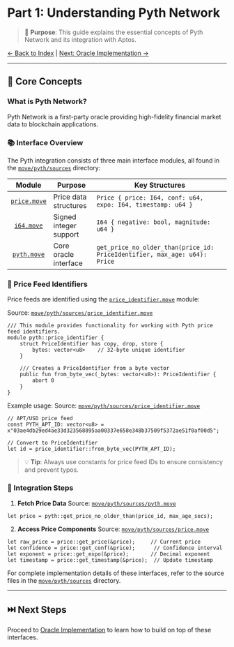 # Part 1: Understanding Pyth Network

> 🎯 **Purpose**: This guide explains the essential concepts of Pyth Network and its integration with Aptos.

[← Back to Index](../README.md) | [Next: Oracle Implementation →](./03-oracle-implementation.md)

---

## 🌟 Core Concepts

### What is Pyth Network?

Pyth Network is a first-party oracle providing high-fidelity financial market data to blockchain applications. 

### 📚 Interface Overview

The Pyth integration consists of three main interface modules, all found in the [`move/pyth/sources`](../move/pyth/sources) directory:

| Module | Purpose | Key Structures |
|:------:|---------|----------------|
| [`price.move`](../move/pyth/sources/price.move) | Price data structures | `Price { price: I64, conf: u64, expo: I64, timestamp: u64 }` |
| [`i64.move`](../move/pyth/sources/i64.move) | Signed integer support | `I64 { negative: bool, magnitude: u64 }` |
| [`pyth.move`](../move/pyth/sources/pyth.move) | Core oracle interface | `get_price_no_older_than(price_id: PriceIdentifier, max_age: u64): Price` |

### 🔑 Price Feed Identifiers

Price feeds are identified using the [`price_identifier.move`](../move/pyth/sources/price_identifier.move) module:

Source: [`move/pyth/sources/price_identifier.move`](../move/pyth/sources/price_identifier.move)
```move
/// This module provides functionality for working with Pyth price feed identifiers.
module pyth::price_identifier {
    struct PriceIdentifier has copy, drop, store {
        bytes: vector<u8>    // 32-byte unique identifier
    }

    /// Creates a PriceIdentifier from a byte vector
    public fun from_byte_vec(_bytes: vector<u8>): PriceIdentifier {
        abort 0
    }
}
```

Example usage:
Source: [`move/pyth/sources/price_identifier.move`](../move/pyth/sources/price_identifier.move)
```move
// APT/USD price feed
const PYTH_APT_ID: vector<u8> = x"03ae4db29ed4ae33d323568895aa00337e658e348b37509f5372ae51f0af00d5";

// Convert to PriceIdentifier
let id = price_identifier::from_byte_vec(PYTH_APT_ID);
```

> 💡 **Tip**: Always use constants for price feed IDs to ensure consistency and prevent typos.

### 🔄 Integration Steps

1. **Fetch Price Data**
Source: [`move/pyth/sources/pyth.move`](../move/pyth/sources/pyth.move)
```move
let price = pyth::get_price_no_older_than(price_id, max_age_secs);
```

2. **Access Price Components**
Source: [`move/pyth/sources/price.move`](../move/pyth/sources/price.move)
```move
let raw_price = price::get_price(&price);     // Current price
let confidence = price::get_conf(&price);      // Confidence interval
let exponent = price::get_expo(&price);       // Decimal exponent
let timestamp = price::get_timestamp(&price);  // Update timestamp
```

For complete implementation details of these interfaces, refer to the source files in the [`move/pyth/sources`](../move/pyth/sources) directory.

---

## ⏭️ Next Steps

Proceed to [Oracle Implementation](./03-oracle-implementation.md) to learn how to build on top of these interfaces. 
